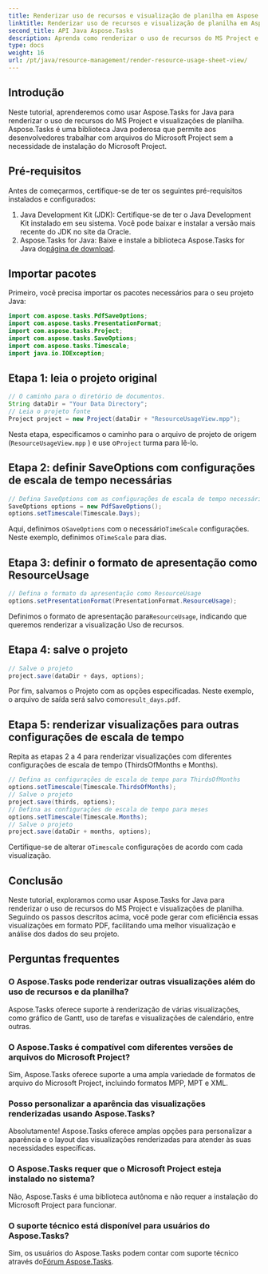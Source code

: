 ```yaml
---
title: Renderizar uso de recursos e visualização de planilha em Aspose.Tasks
linktitle: Renderizar uso de recursos e visualização de planilha em Aspose.Tasks
second_title: API Java Aspose.Tasks
description: Aprenda como renderizar o uso de recursos do MS Project e visualizações de planilha em Aspose.Tasks para Java. Siga nosso guia passo a passo para gerar relatórios PDF detalhados sem esforço.
type: docs
weight: 16
url: /pt/java/resource-management/render-resource-usage-sheet-view/
---
```

## Introdução
Neste tutorial, aprenderemos como usar Aspose.Tasks for Java para renderizar o uso de recursos do MS Project e visualizações de planilha. Aspose.Tasks é uma biblioteca Java poderosa que permite aos desenvolvedores trabalhar com arquivos do Microsoft Project sem a necessidade de instalação do Microsoft Project.
## Pré-requisitos
Antes de começarmos, certifique-se de ter os seguintes pré-requisitos instalados e configurados:
1. Java Development Kit (JDK): Certifique-se de ter o Java Development Kit instalado em seu sistema. Você pode baixar e instalar a versão mais recente do JDK no site da Oracle.
2.  Aspose.Tasks for Java: Baixe e instale a biblioteca Aspose.Tasks for Java do[página de download](https://releases.aspose.com/tasks/java/).

## Importar pacotes
Primeiro, você precisa importar os pacotes necessários para o seu projeto Java:
```java
import com.aspose.tasks.PdfSaveOptions;
import com.aspose.tasks.PresentationFormat;
import com.aspose.tasks.Project;
import com.aspose.tasks.SaveOptions;
import com.aspose.tasks.Timescale;
import java.io.IOException;
```
## Etapa 1: leia o projeto original
```java
// O caminho para o diretório de documentos.
String dataDir = "Your Data Directory";
// Leia o projeto fonte
Project project = new Project(dataDir + "ResourceUsageView.mpp");
```
Nesta etapa, especificamos o caminho para o arquivo de projeto de origem (`ResourceUsageView.mpp` ) e use o`Project` turma para lê-lo.
## Etapa 2: definir SaveOptions com configurações de escala de tempo necessárias
```java
// Defina SaveOptions com as configurações de escala de tempo necessárias como dias
SaveOptions options = new PdfSaveOptions();
options.setTimescale(Timescale.Days);
```
 Aqui, definimos o`SaveOptions` com o necessário`TimeScale` configurações. Neste exemplo, definimos o`TimeScale` para dias.
## Etapa 3: definir o formato de apresentação como ResourceUsage
```java
// Defina o formato da apresentação como ResourceUsage
options.setPresentationFormat(PresentationFormat.ResourceUsage);
```
 Definimos o formato de apresentação para`ResourceUsage`, indicando que queremos renderizar a visualização Uso de recursos.
## Etapa 4: salve o projeto
```java
// Salve o projeto
project.save(dataDir + days, options);
```
Por fim, salvamos o Projeto com as opções especificadas. Neste exemplo, o arquivo de saída será salvo como`result_days.pdf`.
## Etapa 5: renderizar visualizações para outras configurações de escala de tempo
Repita as etapas 2 a 4 para renderizar visualizações com diferentes configurações de escala de tempo (ThirdsOfMonths e Months).
```java
// Defina as configurações de escala de tempo para ThirdsOfMonths
options.setTimescale(Timescale.ThirdsOfMonths);
// Salve o projeto
project.save(thirds, options);
// Defina as configurações de escala de tempo para meses
options.setTimescale(Timescale.Months);
// Salve o projeto
project.save(dataDir + months, options);
```
 Certifique-se de alterar o`Timescale` configurações de acordo com cada visualização.

## Conclusão
Neste tutorial, exploramos como usar Aspose.Tasks for Java para renderizar o uso de recursos do MS Project e visualizações de planilha. Seguindo os passos descritos acima, você pode gerar com eficiência essas visualizações em formato PDF, facilitando uma melhor visualização e análise dos dados do seu projeto.
## Perguntas frequentes
### O Aspose.Tasks pode renderizar outras visualizações além do uso de recursos e da planilha?
Aspose.Tasks oferece suporte à renderização de várias visualizações, como gráfico de Gantt, uso de tarefas e visualizações de calendário, entre outras.
### O Aspose.Tasks é compatível com diferentes versões de arquivos do Microsoft Project?
Sim, Aspose.Tasks oferece suporte a uma ampla variedade de formatos de arquivo do Microsoft Project, incluindo formatos MPP, MPT e XML.
### Posso personalizar a aparência das visualizações renderizadas usando Aspose.Tasks?
Absolutamente! Aspose.Tasks oferece amplas opções para personalizar a aparência e o layout das visualizações renderizadas para atender às suas necessidades específicas.
### O Aspose.Tasks requer que o Microsoft Project esteja instalado no sistema?
Não, Aspose.Tasks é uma biblioteca autônoma e não requer a instalação do Microsoft Project para funcionar.
### O suporte técnico está disponível para usuários do Aspose.Tasks?
 Sim, os usuários do Aspose.Tasks podem contar com suporte técnico através do[Fórum Aspose.Tasks](https://forum.aspose.com/c/tasks/15).